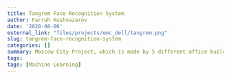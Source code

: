 ```yaml
---
title: Tangrem Face Recognition System
author: Farruh Kushnazarov
date: '2020-08-06'
external_link: "files/projects/emc_dell/tangrem.png"
slug: tangrem-face-recognition-system
categories: []
summary: Moscow City Project, which is made by 5 different office building groups with different requirements to smart system & linking. Companies main job is to make computer programming of center control & night light adjustment. More then 800 square meters, with 15000 signals from different controllers.
tags:
tags: [Machine Learning]
---
```

